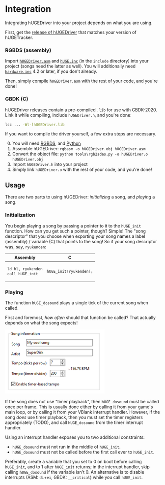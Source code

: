 # Integration

Integrating hUGEDriver into your project depends on what you are using.

First, get the [release of hUGEDriver](https://github.com/SuperDisk/hUGEDriver/releases) that matches your version of hUGETracker.

### RGBDS (assembly)

Import [`hUGEDriver.asm`](https://github.com/SuperDisk/hUGEDriver/blob/master/hUGEDriver.asm) and [`hUGE.inc`](https://github.com/SuperDisk/hUGEDriver/blob/master/include/hUGE.inc) (in the `include` directory) into your project (songs need the latter as well).
You will additionally need [`hardware.inc`](https://github.com/gbdev/hardware.inc) 4.2 or later, if you don't already.

Then, simply compile `hUGEDriver.asm` with the rest of your code, and you're done!

### GBDK (C)

hUGEDriver releases contain a pre-compiled `.lib` for use with GBDK-2020. Link it while compiling, include `hUGEDriver.h`, and you're done:

```sh
lcc ... -Wl-lhUGEDriver.lib
```

If you want to compile the driver yourself, a few extra steps are necessary.

0. You will need [RGBDS](https://rgbds.gbdev.io), and [Python](https://www.python.org/)
1. Assemble hUGEDriver: `rgbasm -o hUGEDriver.obj hUGEDriver.asm`
3. Convert the object file: `python tools\rgb2sdas.py -o hUGEDriver.o hUGEDriver.obj`
4. Import `hUGEDriver.h` into your project
5. Simply link `hUGEDriver.o` with the rest of your code, and you're done!

## Usage

There are two parts to using hUGEDriver: *initializing* a song, and *playing* a song.

### Initialization

You begin playing a song by passing a pointer to it to the `hUGE_init` function.
How can you get such a pointer, though?
Simple!
The "song descriptor" that you choose when exporting your song names a label (assembly) / variable (C) that points to the song!
So if your song descriptor was, say, `ryukenden`:

<table><thead><tr><th>Assembly</th><th>C</th></tr></thead><tbody><tr><td>

```avrasm
ld hl, ryukenden
call hUGE_init
```

</td><td>

```c
hUGE_init(ryukenden);
```

</td></tr></tbody></table>

### Playing

The function `hUGE_dosound` plays a single tick of the current song when called.

First and foremost, *how often* should that function be called? That actually depends on what the song expects!

![Screenshot of the tempo settings](../img/timer_tempo.png)

If the song does not use "timer playback", then `hUGE_dosound` must be called once per frame.
This is usually done either by calling it from your game's main loop, or by calling it from your VBlank interrupt handler.
However, if the song *does* use timer playback, then you must set the timer registers appropriately (TODO), and call `hUGE_dosound` from the timer interrupt handler.

Using an interrupt handler exposes you to two additional constraints:

- `hUGE_dosound` must not run in the middle of `hUGE_init`.
- `hUGE_dosound` must not be called before the first call ever to `hUGE_init`.

Preferably, create a variable that you set to 0 on boot before calling `hUGE_init`, and to 1 after `hUGE_init` returns; in the interrupt handler, skip calling `hUGE_dosound` if the variable isn't 0. An alternative is to disable interrupts (ASM: `di`+`ei`, GBDK: `__critical`) while you call `hUGE_init`.
